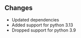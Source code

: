 ## Changes

- Updated dependencies
- Added support for python 3.13
- Dropped support for python 3.9
